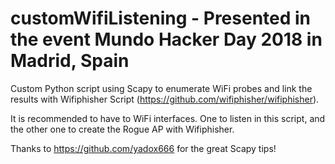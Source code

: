 # customWifiListening - Presented in the event Mundo Hacker Day 2018 in Madrid, Spain

Custom Python script using Scapy to enumerate WiFi probes and link the results with Wifiphisher Script (https://github.com/wifiphisher/wifiphisher).

It is recommended to have to WiFi interfaces. One to listen in this script, and the other one to create the Rogue AP with Wifiphisher.

Thanks to https://github.com/yadox666 for the great Scapy tips!

